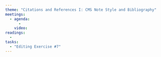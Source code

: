 ```yaml
---
theme: "Citations and References I: CMS Note Style and Bibliography"
meetings:
  - agenda:
      -
    video:
readings:
  -
tasks:
  - "Editing Exercise #7"
---
```

